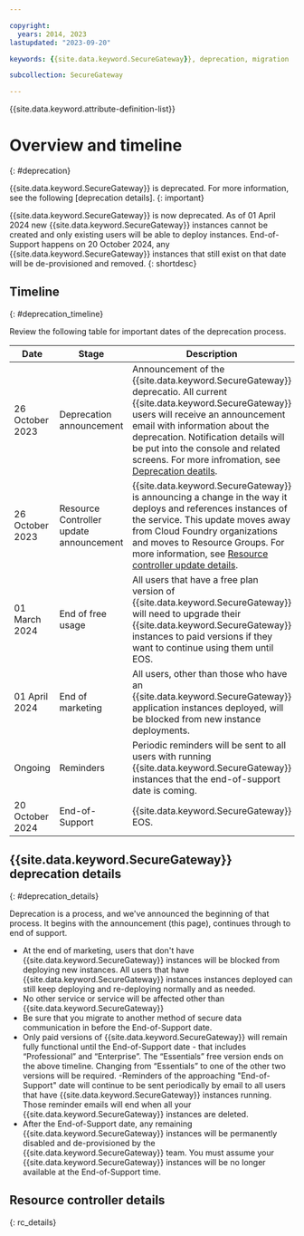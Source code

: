 ```yaml
---

copyright:
  years: 2014, 2023
lastupdated: "2023-09-20"

keywords: {{site.data.keyword.SecureGateway}}, deprecation, migration

subcollection: SecureGateway

---
```


{{site.data.keyword.attribute-definition-list}}


# Overview and timeline
{: #deprecation}

{{site.data.keyword.SecureGateway}} is deprecated. For more information, see the following [deprecation details].
{: important}

{{site.data.keyword.SecureGateway}} is now deprecated. As of 01 April 2024 new {{site.data.keyword.SecureGateway}} instances cannot be created and only existing users will be able to deploy instances. End-of-Support happens on 20 October 2024, any {{site.data.keyword.SecureGateway}} instances that still exist on that date will be de-provisioned and removed.
{: shortdesc}

## Timeline
{: #deprecation_timeline}

Review the following table for important dates of the deprecation process.

| Date | Stage | Description |
| --- | --- | --- |
| 26 October 2023 | Deprecation announcement |  Announcement of the {{site.data.keyword.SecureGateway}} deprecatio. All current {{site.data.keyword.SecureGateway}} users will receive an announcement email with information about the deprecation. Notification details will be put into the console and related screens. For more infromation, see [Deprecation deatils](#deprecation_details). |
| 26 October 2023 | Resource Controller update announcement | {{site.data.keyword.SecureGateway}} is announcing a change in the way it deploys and references instances of the service. This update moves away from Cloud Foundry organizations and moves to Resource Groups. For more information, see [Resource controller update details](#rc_details). |
| 01 March 2024 | End of free usage | All users that have a free plan version of {{site.data.keyword.SecureGateway}} will need to upgrade their {{site.data.keyword.SecureGateway}} instances to paid versions if they want to continue using them until EOS. |
| 01 April 2024 | End of marketing | All users, other than those who have an {{site.data.keyword.SecureGateway}} application instances deployed, will be blocked from new instance deployments. | End of marketing |
| Ongoing | Reminders | Periodic reminders will be sent to all users with running {{site.data.keyword.SecureGateway}} instances that the end-of-support date is coming.
| 20 October 2024 | End-of-Support | {{site.data.keyword.SecureGateway}} EOS. |



## {{site.data.keyword.SecureGateway}} deprecation details
{: #deprecation_details}

Deprecation is a process, and we've announced the beginning of that process. It begins with the announcement (this page), continues through to end of support.

- At the end of marketing, users that don't have {{site.data.keyword.SecureGateway}} instances will be blocked from deploying new instances. All users that have {{site.data.keyword.SecureGateway}} instances instances deployed can still keep deploying and re-deploying normally and as needed.
- No other service or service will be affected other than {{site.data.keyword.SecureGateway}}
- Be sure that you migrate to another method of secure data communication in before the End-of-Support date.
- Only paid versions of {{site.data.keyword.SecureGateway}} will remain fully functional until the End-of-Support date - that includes “Professional” and “Enterprise”. The “Essentials” free version ends on the above timeline. Changing from “Essentials” to one of the other two versions will be required.
-Reminders of the approaching "End-of-Support" date will continue to be sent periodically by email to all users that have {{site.data.keyword.SecureGateway}} instances running. Those reminder emails will end when all your {{site.data.keyword.SecureGateway}} instances are deleted.
- After the End-of-Support date, any remaining {{site.data.keyword.SecureGateway}} instances will be permanently disabled and de-provisioned by the {{site.data.keyword.SecureGateway}} team. You must assume your {{site.data.keyword.SecureGateway}} instances will be no longer available at the End-of-Support time.


## Resource controller details
{: rc_details}


